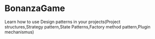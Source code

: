 # BonanzaGame
Learn how to use Design patterns in your projects(Project structures,Strategy pattern,State Patterns,Factory method pattern,Plugin mechanismus)
